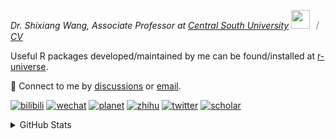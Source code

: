 
<p><em>Dr. Shixiang Wang, Associate Professor at <a href="https://en.csu.edu.cn/">Central South University</a> <img src="https://media.giphy.com/media/WUlplcMpOCEmTGBtBW/giphy.gif" width="30">  ｜ <a href="https://shixiangwang.github.io/cv-shixiang/">CV</a>
</em></p>

Useful R packages developed/maintained by me can be found/installed at [r-universe](https://shixiangwang.r-universe.dev/).

💬 Connect to me by
[discussions](https://github.com/ShixiangWang/self-study/discussions) or [email](mailto:shixiang1994wang@gmail.com). 

[![bilibili](https://img.shields.io/badge/王诗翔-B站-yellow)](https://space.bilibili.com/11553374) [![wechat](https://img.shields.io/badge/王诗翔-微信公众号-important)](https://shixiangwang.github.io/home/logo/qrcode.jpg) [![planet](https://img.shields.io/badge/王诗翔-知识星球-blueviolet)](https://t.zsxq.com/rBqbIei)  [![zhihu](https://img.shields.io/badge/王诗翔-知乎-blue)](https://www.zhihu.com/people/shixiangwang) [![twitter](https://img.shields.io/badge/WangShxiang-twitter-ff69b4)](https://twitter.com/WangShxiang) [![scholar](https://img.shields.io/badge/ShixiangWang-Scholar-00ffff)](https://scholar.google.com/citations?user=FvNp0NkAAAAJ) 

<details>
 
<summary>GitHub Stats</summary>


<!--START_SECTION:waka-->
**🐱 My GitHub Data** 

> 📦 5.0 MB Used in GitHub's Storage 
 > 
> 🏆 0 Contributions in the Year 2025
 > 
> 🚫 Not Opted to Hire
 > 
> 📜 96 Public Repositories 
 > 
> 🔑 30 Private Repositories 
 > 
**I'm an Early 🐤** 

```text
🌞 Morning                2263 commits        ████░░░░░░░░░░░░░░░░░░░░░   16.73 % 
🌆 Daytime                5779 commits        ███████████░░░░░░░░░░░░░░   42.73 % 
🌃 Evening                4567 commits        ████████░░░░░░░░░░░░░░░░░   33.77 % 
🌙 Night                  914 commits         ██░░░░░░░░░░░░░░░░░░░░░░░   06.76 % 
```
📅 **I'm Most Productive on Tuesday** 

```text
Monday                   2141 commits        ████░░░░░░░░░░░░░░░░░░░░░   15.83 % 
Tuesday                  2497 commits        █████░░░░░░░░░░░░░░░░░░░░   18.46 % 
Wednesday                2262 commits        ████░░░░░░░░░░░░░░░░░░░░░   16.73 % 
Thursday                 2144 commits        ████░░░░░░░░░░░░░░░░░░░░░   15.85 % 
Friday                   2073 commits        ████░░░░░░░░░░░░░░░░░░░░░   15.33 % 
Saturday                 1033 commits        ██░░░░░░░░░░░░░░░░░░░░░░░   07.64 % 
Sunday                   1373 commits        ███░░░░░░░░░░░░░░░░░░░░░░   10.15 % 
```


**I Mostly Code in R** 

```text
R                        83 repos            ██████████████░░░░░░░░░░░   54.25 % 
HTML                     23 repos            ████░░░░░░░░░░░░░░░░░░░░░   15.03 % 
JavaScript               9 repos             █░░░░░░░░░░░░░░░░░░░░░░░░   05.88 % 
Shell                    9 repos             █░░░░░░░░░░░░░░░░░░░░░░░░   05.88 % 
Jupyter Notebook         5 repos             █░░░░░░░░░░░░░░░░░░░░░░░░   03.27 % 
```




 Last Updated on 06/02/2025 18:50:35 UTC
<!--END_SECTION:waka-->

> These Readme stats are generated using github action [awesome-readme-stats](https://github.com/anmol098/waka-readme-stats)

-----

**NOTE: Top languages does not indicate my skill level or anything like that. It is just a metric of which languages have been hosted by me on GitHub based on the usage across repositories.**

</details>
